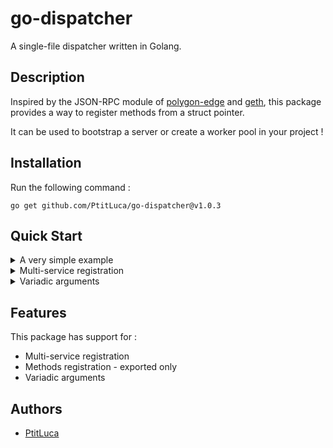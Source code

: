 # go-dispatcher

A single-file dispatcher written in Golang.

## Description

Inspired by the JSON-RPC module of [polygon-edge](https://github.com/0xPolygon/polygon-edge) and [geth](https://github.com/ethereum/go-ethereum), this package provides a way to register methods from a struct pointer.

It can be used to bootstrap a server or create a worker pool in your project !

## Installation

Run the following command :
````shell
go get github.com/PtitLuca/go-dispatcher@v1.0.3
````

## Quick Start

<details>
<summary>A very simple example</summary>

````go
package main

import (
	"fmt"
	"github.com/PtitLuca/go-dispatcher/dispatcher"
	"log"
)

type T struct {
}

func (t *T) Example(a, b int) int {
	return a + b
}

func main() {
	d := dispatcher.New()
	err := d.Register("Test", &T{})
	if err != nil {
		log.Fatalln(err)
	}

	output, err := d.Run("Test", "Example", 1, 2)
	if err != nil {
		log.Fatalln(err)
	}

	fmt.Println(output[0].Int())
}
````

After running, you should get this in your terminal :
````shell
3
````

</details>

<details>
<summary>Multi-service registration</summary>

````go
package main

import (
	"fmt"
	"github.com/PtitLuca/go-dispatcher/dispatcher"
	"log"
)

type X struct {
}

func (x *X) Example2(a, b string) string {
	return a + b
}

type T struct {
}

func (t *T) Example(a, b int) int {
	return a + b
}

func main() {
	d := dispatcher.New()
	err := d.Register("Test", &T{})
	if err != nil {
		log.Fatalln(err)
	}

	err = d.Register("TestX", &X{})
	if err != nil {
		log.Fatalln(err)
	}

	output, err := d.Run("Test", "Example", 1, 2)
	if err != nil {
		log.Fatalln(err)
	}

	fmt.Println(output[0].Int())

	output, err = d.Run("TestX", "Example2", "Hello", "World")
	if err != nil {
		log.Fatalln(err)
	}

	fmt.Println(output[0].String())
}
````

After running, you should get this in your terminal :
````shell
3
HelloWorld
````

</details>

<details>
<summary>Variadic arguments</summary>

````go
package main

import (
	"fmt"
	"github.com/PtitLuca/go-dispatcher/dispatcher"
	"log"
)

type T struct {
}

func (t *T) ExampleVariadic(a int, b ...string) int {
	return a + len(b)
}

func main() {
	d := dispatcher.New()
	err := d.Register("Test", &T{})
	if err != nil {
		log.Fatalln(err)
	}

	output, err := d.Run("Test", "ExampleVariadic", 1, "These", "Are", "Variadic", "Arguments")
	if err != nil {
		log.Fatalln(err)
	}

	fmt.Println(output[0].Int())
}
````

After running, you should get this in your terminal :
````shell
5
````

</details>

## Features

This package has support for :

- Multi-service registration
- Methods registration - exported only
- Variadic arguments

## Authors

- [PtitLuca](https://github.com/PtitLuca)
